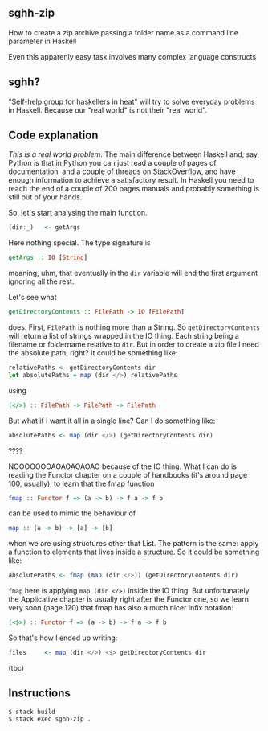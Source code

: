## sghh-zip
How to create a zip archive passing a folder name as a command line parameter in Haskell

Even this apparenly easy task involves many complex language constructs

## sghh?
"Self-help group for haskellers in heat" will try to solve everyday problems in Haskell.
Because our "real world" is not their "real world".

## Code explanation
*This is a real world problem.* The main difference between Haskell and, say, Python is that in Python you can just read a couple of pages of documentation, and a couple of threads on StackOverflow, and have enough information to achieve a satisfactory result. In Haskell you need to reach the end of a couple of 200 pages manuals and probably something is still out of your hands.

So, let's start analysing the main function.
```haskell
(dir:_)   <- getArgs
```
Here nothing special. The type signature is
```haskell
getArgs :: IO [String]
```
meaning, uhm, that eventually in the ```dir``` variable will end the first argument ignoring all the rest.

Let's see what
```haskell
getDirectoryContents :: FilePath -> IO [FilePath]
```
does. First, ```FilePath``` is nothing more than a String. So ```getDirectoryContents``` will return a list of strings wrapped in the IO thing. Each string being a filename or foldername relative to ```dir```. But in order to create a zip file I need the absolute path, right? It could be something like:
```haskell
relativePaths <- getDirectoryContents dir
let absolutePaths = map (dir </>) relativePaths
```
using
```haskell
(</>) :: FilePath -> FilePath -> FilePath
```
But what if I want it all in a single line? Can I do something like:
```haskell
absolutePaths <- map (dir </>) (getDirectoryContents dir)
```
????

NOOOOOOOAOAOAOAOAO because of the IO thing.
What I can do is reading the Functor chapter on a couple of handbooks (it's around page 100, usually), to learn that the fmap function
```haskell
fmap :: Functor f => (a -> b) -> f a -> f b
```
can be used to mimic the behaviour of
```haskell
map :: (a -> b) -> [a] -> [b]
```
when we are using structures other that List. The pattern is the same: apply a function to elements that lives inside a structure. So it could be something like:
```haskell
absolutePaths <- fmap (map (dir </>)) (getDirectoryContents dir)
```
```fmap``` here is applying ```map (dir </>)``` inside the IO thing. But unfortunately the Applicative chapter is usually right after the Functor one, so we learn very soon (page 120) that fmap has also a much nicer infix notation:
```haskell
(<$>) :: Functor f => (a -> b) -> f a -> f b
```

So that's how I ended up writing:
```haskell
files     <- map (dir </>) <$> getDirectoryContents dir
```
(tbc)

## Instructions
```
$ stack build
$ stack exec sghh-zip .
```
